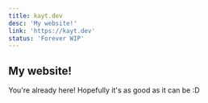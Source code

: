 ```yaml
---
title: kayt.dev
desc: 'My website!'
link: 'https://kayt.dev'
status: 'Forever WIP'
---
```


## My website!

You're already here! Hopefully it's as good as it can be :D